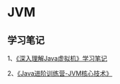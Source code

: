 # JVM

## 学习笔记

1、[《深入理解Java虚拟机》学习笔记](/notes/Java/JVM/01)

2、[《Java进阶训练营-JVM核心技术》](/notes/Java/进阶课程/Java进阶训练营/JVM)
